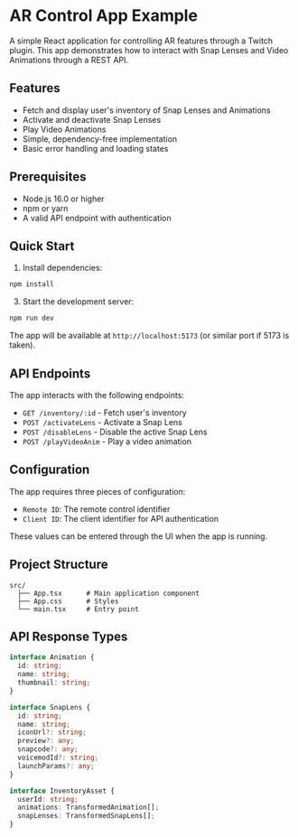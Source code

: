 # AR Control App Example

A simple React application for controlling AR features through a Twitch plugin. This app demonstrates how to interact with Snap Lenses and Video Animations through a REST API.

## Features

- Fetch and display user's inventory of Snap Lenses and Animations
- Activate and deactivate Snap Lenses
- Play Video Animations
- Simple, dependency-free implementation
- Basic error handling and loading states

## Prerequisites

- Node.js 16.0 or higher
- npm or yarn
- A valid API endpoint with authentication

## Quick Start

1. Install dependencies:

```bash
npm install
```

3. Start the development server:

```bash
npm run dev
```

The app will be available at `http://localhost:5173` (or similar port if 5173 is taken).

## API Endpoints

The app interacts with the following endpoints:

- `GET /inventory/:id` - Fetch user's inventory
- `POST /activateLens` - Activate a Snap Lens
- `POST /disableLens` - Disable the active Snap Lens
- `POST /playVideoAnim` - Play a video animation

## Configuration

The app requires three pieces of configuration:

- `Remote ID`: The remote control identifier
- `Client ID`: The client identifier for API authentication

These values can be entered through the UI when the app is running.

## Project Structure

```
src/
  ├── App.tsx      # Main application component
  ├── App.css      # Styles
  └── main.tsx     # Entry point
```

## API Response Types

```typescript
interface Animation {
  id: string;
  name: string;
  thumbnail: string;
}

interface SnapLens {
  id: string;
  name: string;
  iconUrl?: string;
  preview?: any;
  snapcode?: any;
  voicemodId?: string;
  launchParams?: any;
}

interface InventoryAsset {
  userId: string;
  animations: TransformedAnimation[];
  snapLenses: TransformedSnapLens[];
}
```
